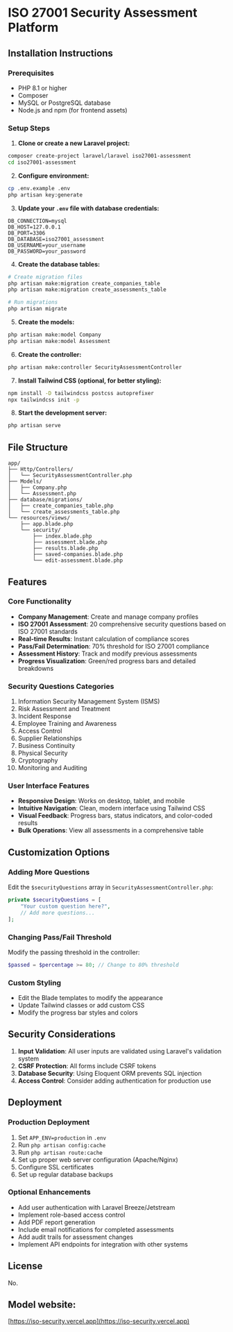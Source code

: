 # ISO 27001 Security Assessment Platform

## Installation Instructions

### Prerequisites
- PHP 8.1 or higher
- Composer
- MySQL or PostgreSQL database
- Node.js and npm (for frontend assets)

### Setup Steps

1. **Clone or create a new Laravel project:**
```bash
composer create-project laravel/laravel iso27001-assessment
cd iso27001-assessment
```

2. **Configure environment:**
```bash
cp .env.example .env
php artisan key:generate
```

3. **Update your `.env` file with database credentials:**
```env
DB_CONNECTION=mysql
DB_HOST=127.0.0.1
DB_PORT=3306
DB_DATABASE=iso27001_assessment
DB_USERNAME=your_username
DB_PASSWORD=your_password
```

4. **Create the database tables:**
```bash
# Create migration files
php artisan make:migration create_companies_table
php artisan make:migration create_assessments_table

# Run migrations
php artisan migrate
```

5. **Create the models:**
```bash
php artisan make:model Company
php artisan make:model Assessment
```

6. **Create the controller:**
```bash
php artisan make:controller SecurityAssessmentController
```

7. **Install Tailwind CSS (optional, for better styling):**
```bash
npm install -D tailwindcss postcss autoprefixer
npx tailwindcss init -p
```

8. **Start the development server:**
```bash
php artisan serve
```

## File Structure

```
app/
├── Http/Controllers/
│   └── SecurityAssessmentController.php
├── Models/
│   ├── Company.php
│   └── Assessment.php
├── database/migrations/
│   ├── create_companies_table.php
│   └── create_assessments_table.php
└── resources/views/
    ├── app.blade.php
    └── security/
        ├── index.blade.php
        ├── assessment.blade.php
        ├── results.blade.php
        ├── saved-companies.blade.php
        └── edit-assessment.blade.php
```

## Features

### Core Functionality
- **Company Management**: Create and manage company profiles
- **ISO 27001 Assessment**: 20 comprehensive security questions based on ISO 27001 standards
- **Real-time Results**: Instant calculation of compliance scores
- **Pass/Fail Determination**: 70% threshold for ISO 27001 compliance
- **Assessment History**: Track and modify previous assessments
- **Progress Visualization**: Green/red progress bars and detailed breakdowns

### Security Questions Categories
1. Information Security Management System (ISMS)
2. Risk Assessment and Treatment
3. Incident Response
4. Employee Training and Awareness
5. Access Control
6. Supplier Relationships
7. Business Continuity
8. Physical Security
9. Cryptography
10. Monitoring and Auditing

### User Interface Features
- **Responsive Design**: Works on desktop, tablet, and mobile
- **Intuitive Navigation**: Clean, modern interface using Tailwind CSS
- **Visual Feedback**: Progress bars, status indicators, and color-coded results
- **Bulk Operations**: View all assessments in a comprehensive table

## Customization Options

### Adding More Questions
Edit the `$securityQuestions` array in `SecurityAssessmentController.php`:

```php
private $securityQuestions = [
    "Your custom question here?",
    // Add more questions...
];
```

### Changing Pass/Fail Threshold
Modify the passing threshold in the controller:

```php
$passed = $percentage >= 80; // Change to 80% threshold
```

### Custom Styling
- Edit the Blade templates to modify the appearance
- Update Tailwind classes or add custom CSS
- Modify the progress bar styles and colors

## Security Considerations

1. **Input Validation**: All user inputs are validated using Laravel's validation system
2. **CSRF Protection**: All forms include CSRF tokens
3. **Database Security**: Using Eloquent ORM prevents SQL injection
4. **Access Control**: Consider adding authentication for production use

## Deployment

### Production Deployment
1. Set `APP_ENV=production` in `.env`
2. Run `php artisan config:cache`
3. Run `php artisan route:cache`
4. Set up proper web server configuration (Apache/Nginx)
5. Configure SSL certificates
6. Set up regular database backups

### Optional Enhancements
- Add user authentication with Laravel Breeze/Jetstream
- Implement role-based access control
- Add PDF report generation
- Include email notifications for completed assessments
- Add audit trails for assessment changes
- Implement API endpoints for integration with other systems

## License

No.

## Model website:
[https://iso-security.vercel.app](https://iso-security.vercel.app)